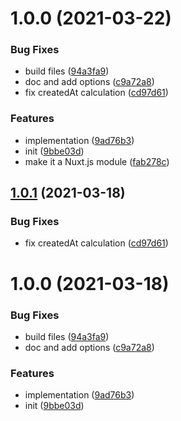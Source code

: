 # 1.0.0 (2021-03-22)


### Bug Fixes

* build files ([94a3fa9](https://github.com/dword-design/nuxt-content-git/commit/94a3fa96f7023a19eef8efa9683d41d59416c5cc))
* doc and add options ([c9a72a8](https://github.com/dword-design/nuxt-content-git/commit/c9a72a837de047dd847247e267be36ca5f79f437))
* fix createdAt calculation ([cd97d61](https://github.com/dword-design/nuxt-content-git/commit/cd97d618f238a2309458378cf15da5c6fc5e554e))


### Features

* implementation ([9ad76b3](https://github.com/dword-design/nuxt-content-git/commit/9ad76b3f6b982fa4d7f5f8d183b33f012a14e154))
* init ([9bbe03d](https://github.com/dword-design/nuxt-content-git/commit/9bbe03d1d7492e92c936000e6c5ddf14604a58a9))
* make it a Nuxt.js module ([fab278c](https://github.com/dword-design/nuxt-content-git/commit/fab278c01c1c5b416bd1016af89fa1b9d5cb3556))

## [1.0.1](https://github.com/dword-design/nuxt-content-hooks-git/compare/v1.0.0...v1.0.1) (2021-03-18)


### Bug Fixes

* fix createdAt calculation ([cd97d61](https://github.com/dword-design/nuxt-content-hooks-git/commit/cd97d618f238a2309458378cf15da5c6fc5e554e))

# 1.0.0 (2021-03-18)


### Bug Fixes

* build files ([94a3fa9](https://github.com/dword-design/nuxt-content-hooks-git/commit/94a3fa96f7023a19eef8efa9683d41d59416c5cc))
* doc and add options ([c9a72a8](https://github.com/dword-design/nuxt-content-hooks-git/commit/c9a72a837de047dd847247e267be36ca5f79f437))


### Features

* implementation ([9ad76b3](https://github.com/dword-design/nuxt-content-hooks-git/commit/9ad76b3f6b982fa4d7f5f8d183b33f012a14e154))
* init ([9bbe03d](https://github.com/dword-design/nuxt-content-hooks-git/commit/9bbe03d1d7492e92c936000e6c5ddf14604a58a9))
